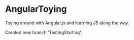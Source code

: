 # AngularToying
Toying around with Angular.js and learning JS along the way.

Created new branch 'TestingStarting'.